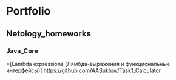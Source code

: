 # Portfolio
## Netology_homeworks
### Java_Core
*[Lambda expressions (Лямбда-выражения и функциональные интерфейсы)] https://github.com/AASukhov/Task1_Calculator
### 
